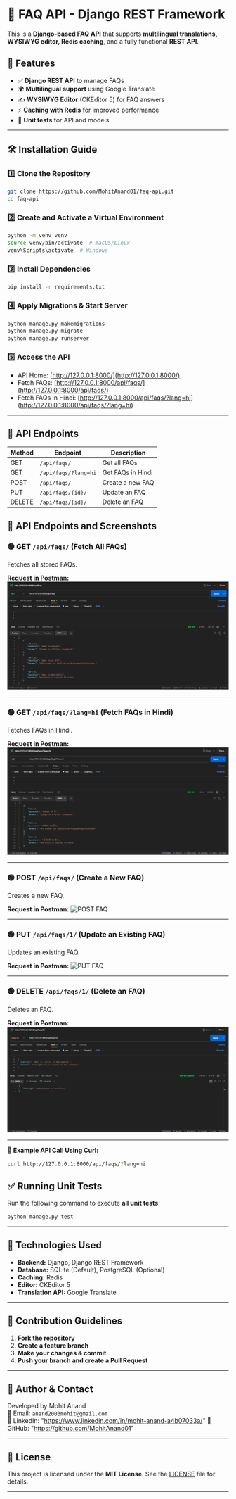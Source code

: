 # 📝 FAQ API - Django REST Framework

This is a **Django-based FAQ API** that supports **multilingual translations, WYSIWYG editor, Redis caching**, and a fully functional **REST API**.

## 🚀 Features
- ✅ **Django REST API** to manage FAQs
- 🌍 **Multilingual support** using Google Translate
- ✍ **WYSIWYG Editor** (CKEditor 5) for FAQ answers
- ⚡ **Caching with Redis** for improved performance
- 📝 **Unit tests** for API and models

---

## 🛠 Installation Guide

### **1️⃣ Clone the Repository**
```sh
git clone https://github.com/MohitAnand01/faq-api.git
cd faq-api
```

### **2️⃣ Create and Activate a Virtual Environment**
```sh
python -m venv venv
source venv/bin/activate  # macOS/Linux
venv\Scripts\activate  # Windows
```

### **3️⃣ Install Dependencies**
```sh
pip install -r requirements.txt
```

### **4️⃣ Apply Migrations & Start Server**
```sh
python manage.py makemigrations
python manage.py migrate
python manage.py runserver
```

### **5️⃣ Access the API**
- API Home: [http://127.0.0.1:8000/](http://127.0.0.1:8000/)
- Fetch FAQs: [http://127.0.0.1:8000/api/faqs/](http://127.0.0.1:8000/api/faqs/)
- Fetch FAQs in Hindi: [http://127.0.0.1:8000/api/faqs/?lang=hi](http://127.0.0.1:8000/api/faqs/?lang=hi)

---

## 🔗 API Endpoints

| Method | Endpoint              | Description                |
|--------|----------------------|----------------------------|
| GET    | `/api/faqs/`         | Get all FAQs               |
| GET    | `/api/faqs/?lang=hi` | Get FAQs in Hindi          |
| POST   | `/api/faqs/`         | Create a new FAQ           |
| PUT    | `/api/faqs/{id}/`    | Update an FAQ              |
| DELETE | `/api/faqs/{id}/`    | Delete an FAQ              |


## 📌 API Endpoints and Screenshots

### 🟢 GET `/api/faqs/` (Fetch All FAQs)
Fetches all stored FAQs.

**Request in Postman:**
![GET FAQs](screenshots/get_all_FAQ.png)

---

### 🟢 GET `/api/faqs/?lang=hi` (Fetch FAQs in Hindi)
Fetches FAQs in Hindi.

**Request in Postman:**
![GET FAQs Hindi](screenshots/get_all_FAQ_hindi.png)

---

### 🟢 POST `/api/faqs/` (Create a New FAQ)
Creates a new FAQ.

**Request in Postman:**
![POST FAQ](https://raw.githubusercontent.com/YOUR_GITHUB_USERNAME/YOUR_REPOSITORY/main/screenshots/post_faq.png)

---

### 🟢 PUT `/api/faqs/1/` (Update an Existing FAQ)
Updates an existing FAQ.

**Request in Postman:**
![PUT FAQ](https://raw.githubusercontent.com/YOUR_GITHUB_USERNAME/YOUR_REPOSITORY/main/screenshots/put_faq.png)

---

### 🟢 DELETE `/api/faqs/1/` (Delete an FAQ)
Deletes an FAQ.

**Request in Postman:**
![DELETE FAQ](screenshots/delete_FAQ.png)

---







📌 **Example API Call Using Curl:**
```sh
curl http://127.0.0.1:8000/api/faqs/?lang=hi
```



## ✅ Running Unit Tests
Run the following command to execute **all unit tests**:
```sh
python manage.py test
```

---

## 🔧 Technologies Used
- **Backend:** Django, Django REST Framework
- **Database:** SQLite (Default), PostgreSQL (Optional)
- **Caching:** Redis
- **Editor:** CKEditor 5
- **Translation API:** Google Translate

---

## 📌 Contribution Guidelines
1. **Fork the repository**
2. **Create a feature branch**
3. **Make your changes & commit**
4. **Push your branch and create a Pull Request**

---

## 🔗 Author & Contact
Developed by Mohit Anand  
📧 Email: `anand2003mohit@gmail.com`  
🔗 LinkedIn: "https://www.linkedin.com/in/mohit-anand-a4b07033a/"
🔗 GitHub: "https://github.com/MohitAnand01"

---

## 📜 License
This project is licensed under the **MIT License**. See the [LICENSE](LICENSE) file for details.

---


